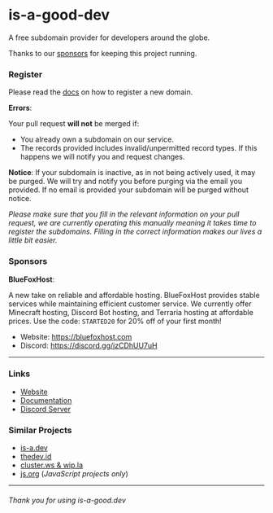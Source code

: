 # is-a-good-dev
A free subdomain provider for developers around the globe.

Thanks to our [sponsors](#sponsors) for keeping this project running.

### Register
Please read the [docs](https://docs.is-a-good.dev) on how to register a new domain.

**Errors**:

Your pull request **will not** be merged if:
- You already own a subdomain on our service.
- The records provided includes invalid/unpermitted record types. If this happens we will notify you and request changes.

**Notice**:
If your subdomain is inactive, as in not being actively used, it may be purged.
We will try and notify you before purging via the email you provided. If no email is provided your subdomain will be purged without notice.

*Please make sure that you fill in the relevant information on your pull request, we are currently operating this manually meaning it takes time to register the subdomains. Filling in the correct information makes our lives a little bit easier.*

### Sponsors
**BlueFoxHost**:

A new take on reliable and affordable hosting. BlueFoxHost provides stable services while maintaining efficient customer service.
We currently offer Minecraft hosting, Discord Bot hosting, and Terraria hosting at affordable prices.
Use the code: `STARTED20` for 20% off of your first month!

- Website: https://bluefoxhost.com
- Discord: https://discord.gg/jzCDhUU7uH

---

### Links
- [Website](https://is-a-good.dev)
- [Documentation](https://docs.is-a-good.dev)
- [Discord Server](https://discord.gg/vmVaAn8YcK)

### Similar Projects
- [is-a.dev](https://github.com/is-a-dev/register)
- [thedev.id](https://github.com/fransallen/thedev.id)
- [cluster.ws & wip.la](https://github.com/Olivr/free-domain)
- [js.org](https://github.com/js-org/js.org) (*JavaScript projects only*)

---

###### Thank you for using is-a-good.dev